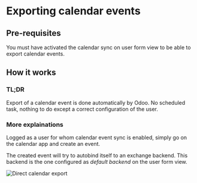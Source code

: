 # Exporting calendar events

## Pre-requisites

You must have activated the calendar sync on user form view to be able to export calendar events.

## How it works

### TL;DR

Export of a calendar event is done automatically by Odoo. No scheduled task, nothing to do except a correct configuration of the user.

### More explainations

Logged as a user for whom calendar event sync is enabled, simply go on the calendar app and create an event.

The created event will try to autobind itself to an exchange backend. This backend is the one configured as *default backend* on the user form view.

![Direct calendar export](./images/exchange_export_calendar_event.gif) 